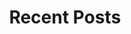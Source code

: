 ---
title: Recent Posts
layout: posts
permalink: /posts/
show_excerpts: true
entries_layout: list
---